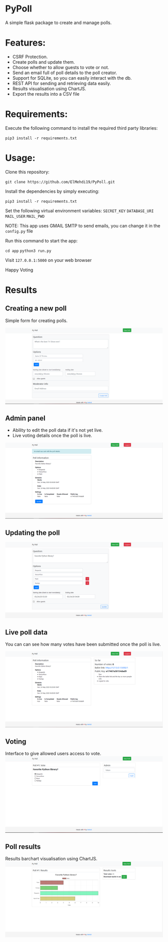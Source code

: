 # PyPoll
A simple flask package to create and manage polls.

# Features:

* CSRF Protection.
* Create polls and update them.
* Choose whether to allow guests to vote or not. 
* Send an email full of poll details to the poll creator.
* Support for SQLite, so you can easily interact with the db.
* REST API for sending and retrieving data easily.
* Results visualisation using ChartJS.
* Export the results into a CSV file

# Requirements:

Execute the following command to install the required third party libraries:<br />

`pip3 install -r requirements.txt`

# Usage:
Clone this repository:

`git clone https://github.com/ElMehdi19/PyPoll.git`

Install the dependencies by simply executing:

`pip3 install -r requirements.txt`

Set the following virtual environment variables:
`SECRET_KEY`
`DATABASE_URI`
`MAIL_USER`
`MAIL_PWD`

NOTE: This app uses GMAIL SMTP to send emails, you can change it in the `config.py` file

Run this command to start the app:

`cd app`
`python3 run.py`

Visit `127.0.0.1:5000` on your web browser

Happy Voting


# Results

## Creating a new poll
Simple form for creating polls.

![Creating a new poll](preview/createpoll.PNG)

## Admin panel
* Ability to edit the poll data if it's not yet live.
* Live voting details once the poll is live.

![Admin panel](preview/adminview.PNG)

## Updating the poll
![Updating the poll](preview/updatepoll.PNG)

## Live poll data
You can can see how many votes have been submitted once the poll is live.

![Live poll data](preview/livepoll.PNG)

## Voting
Interface to give allowed users access to vote.
![Voting](preview/voting.PNG)

## Poll results
Results barchart visualisation using ChartJS.
![Poll results](preview/results.PNG)
